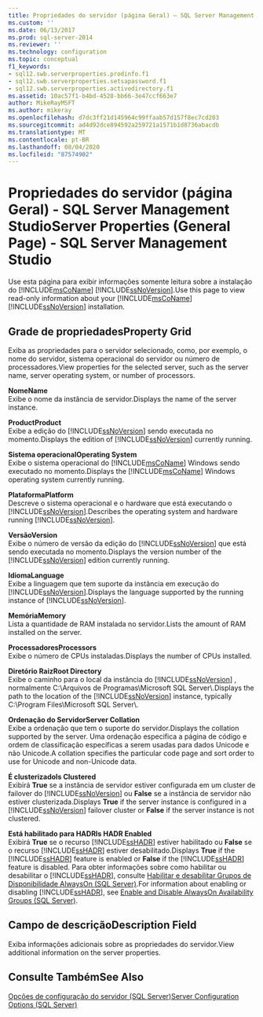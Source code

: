 ```yaml
---
title: Propriedades do servidor (página Geral) – SQL Server Management Studio | Microsoft Docs
ms.custom: ''
ms.date: 06/13/2017
ms.prod: sql-server-2014
ms.reviewer: ''
ms.technology: configuration
ms.topic: conceptual
f1_keywords:
- sql12.swb.serverproperties.prodinfo.f1
- sql12.swb.serverproperties.setsapassword.f1
- sql12.swb.serverproperties.activedirectory.f1
ms.assetid: 10ac57f1-b4bd-4528-bb66-3e47ccf663e7
author: MikeRayMSFT
ms.author: mikeray
ms.openlocfilehash: d7dc3ff21d145964c99ffaab57d157f8ec7cd203
ms.sourcegitcommit: ad4d92dce894592a259721a1571b1d8736abacdb
ms.translationtype: MT
ms.contentlocale: pt-BR
ms.lasthandoff: 08/04/2020
ms.locfileid: "87574902"
---
```

# <a name="server-properties-general-page---sql-server-management-studio"></a><span data-ttu-id="6a3a8-102">Propriedades do servidor (página Geral) - SQL Server Management Studio</span><span class="sxs-lookup"><span data-stu-id="6a3a8-102">Server Properties (General Page) - SQL Server Management Studio</span></span>
  <span data-ttu-id="6a3a8-103">Use esta página para exibir informações somente leitura sobre a instalação do [!INCLUDE[msCoName](../../includes/msconame-md.md)] [!INCLUDE[ssNoVersion](../../includes/ssnoversion-md.md)].</span><span class="sxs-lookup"><span data-stu-id="6a3a8-103">Use this page to view read-only information about your [!INCLUDE[msCoName](../../includes/msconame-md.md)] [!INCLUDE[ssNoVersion](../../includes/ssnoversion-md.md)] installation.</span></span>  
  
## <a name="property-grid"></a><span data-ttu-id="6a3a8-104">Grade de propriedades</span><span class="sxs-lookup"><span data-stu-id="6a3a8-104">Property Grid</span></span>  
 <span data-ttu-id="6a3a8-105">Exiba as propriedades para o servidor selecionado, como, por exemplo, o nome do servidor, sistema operacional do servidor ou número de processadores.</span><span class="sxs-lookup"><span data-stu-id="6a3a8-105">View properties for the selected server, such as the server name, server operating system, or number of processors.</span></span>  
  
 <span data-ttu-id="6a3a8-106">**Nome**</span><span class="sxs-lookup"><span data-stu-id="6a3a8-106">**Name**</span></span>  
 <span data-ttu-id="6a3a8-107">Exibe o nome da instância de servidor.</span><span class="sxs-lookup"><span data-stu-id="6a3a8-107">Displays the name of the server instance.</span></span>  
  
 <span data-ttu-id="6a3a8-108">**Product**</span><span class="sxs-lookup"><span data-stu-id="6a3a8-108">**Product**</span></span>  
 <span data-ttu-id="6a3a8-109">Exibe a edição do [!INCLUDE[ssNoVersion](../../includes/ssnoversion-md.md)] sendo executada no momento.</span><span class="sxs-lookup"><span data-stu-id="6a3a8-109">Displays the edition of [!INCLUDE[ssNoVersion](../../includes/ssnoversion-md.md)] currently running.</span></span>  
  
 <span data-ttu-id="6a3a8-110">**Sistema operacional**</span><span class="sxs-lookup"><span data-stu-id="6a3a8-110">**Operating System**</span></span>  
 <span data-ttu-id="6a3a8-111">Exibe o sistema operacional do [!INCLUDE[msCoName](../../includes/msconame-md.md)] Windows sendo executado no momento.</span><span class="sxs-lookup"><span data-stu-id="6a3a8-111">Displays the [!INCLUDE[msCoName](../../includes/msconame-md.md)] Windows operating system currently running.</span></span>  
  
 <span data-ttu-id="6a3a8-112">**Plataforma**</span><span class="sxs-lookup"><span data-stu-id="6a3a8-112">**Platform**</span></span>  
 <span data-ttu-id="6a3a8-113">Descreve o sistema operacional e o hardware que está executando o [!INCLUDE[ssNoVersion](../../includes/ssnoversion-md.md)].</span><span class="sxs-lookup"><span data-stu-id="6a3a8-113">Describes the operating system and hardware running [!INCLUDE[ssNoVersion](../../includes/ssnoversion-md.md)].</span></span>  
  
 <span data-ttu-id="6a3a8-114">**Versão**</span><span class="sxs-lookup"><span data-stu-id="6a3a8-114">**Version**</span></span>  
 <span data-ttu-id="6a3a8-115">Exibe o número de versão da edição do [!INCLUDE[ssNoVersion](../../includes/ssnoversion-md.md)] que está sendo executada no momento.</span><span class="sxs-lookup"><span data-stu-id="6a3a8-115">Displays the version number of the [!INCLUDE[ssNoVersion](../../includes/ssnoversion-md.md)] edition currently running.</span></span>  
  
 <span data-ttu-id="6a3a8-116">**Idioma**</span><span class="sxs-lookup"><span data-stu-id="6a3a8-116">**Language**</span></span>  
 <span data-ttu-id="6a3a8-117">Exibe a linguagem que tem suporte da instância em execução do [!INCLUDE[ssNoVersion](../../includes/ssnoversion-md.md)].</span><span class="sxs-lookup"><span data-stu-id="6a3a8-117">Displays the language supported by the running instance of [!INCLUDE[ssNoVersion](../../includes/ssnoversion-md.md)].</span></span>  
  
 <span data-ttu-id="6a3a8-118">**Memória**</span><span class="sxs-lookup"><span data-stu-id="6a3a8-118">**Memory**</span></span>  
 <span data-ttu-id="6a3a8-119">Lista a quantidade de RAM instalada no servidor.</span><span class="sxs-lookup"><span data-stu-id="6a3a8-119">Lists the amount of RAM installed on the server.</span></span>  
  
 <span data-ttu-id="6a3a8-120">**Processadores**</span><span class="sxs-lookup"><span data-stu-id="6a3a8-120">**Processors**</span></span>  
 <span data-ttu-id="6a3a8-121">Exibe o número de CPUs instaladas.</span><span class="sxs-lookup"><span data-stu-id="6a3a8-121">Displays the number of CPUs installed.</span></span>  
  
 <span data-ttu-id="6a3a8-122">**Diretório Raiz**</span><span class="sxs-lookup"><span data-stu-id="6a3a8-122">**Root Directory**</span></span>  
 <span data-ttu-id="6a3a8-123">Exibe o caminho para o local da instância do [!INCLUDE[ssNoVersion](../../includes/ssnoversion-md.md)] , normalmente C:\Arquivos de Programas\Microsoft SQL Server\\.</span><span class="sxs-lookup"><span data-stu-id="6a3a8-123">Displays the path to the location of the [!INCLUDE[ssNoVersion](../../includes/ssnoversion-md.md)] instance, typically C:\Program Files\Microsoft SQL Server\\.</span></span>  
  
 <span data-ttu-id="6a3a8-124">**Ordenação do Servidor**</span><span class="sxs-lookup"><span data-stu-id="6a3a8-124">**Server Collation**</span></span>  
 <span data-ttu-id="6a3a8-125">Exibe a ordenação que tem o suporte do servidor.</span><span class="sxs-lookup"><span data-stu-id="6a3a8-125">Displays the collation supported by the server.</span></span> <span data-ttu-id="6a3a8-126">Uma ordenação especifica a página de código e ordem de classificação específicas a serem usadas para dados Unicode e não Unicode.</span><span class="sxs-lookup"><span data-stu-id="6a3a8-126">A collation specifies the particular code page and sort order to use for Unicode and non-Unicode data.</span></span>  
  
 <span data-ttu-id="6a3a8-127">**É clusterizado**</span><span class="sxs-lookup"><span data-stu-id="6a3a8-127">**Is Clustered**</span></span>  
 <span data-ttu-id="6a3a8-128">Exibirá **True** se a instância de servidor estiver configurada em um cluster de failover do [!INCLUDE[ssNoVersion](../../includes/ssnoversion-md.md)] ou **False** se a instância de servidor não estiver clusterizada.</span><span class="sxs-lookup"><span data-stu-id="6a3a8-128">Displays **True** if the server instance is configured in a [!INCLUDE[ssNoVersion](../../includes/ssnoversion-md.md)] failover cluster or **False** if the server instance is not clustered.</span></span>  
  
 <span data-ttu-id="6a3a8-129">**Está habilitado para HADR**</span><span class="sxs-lookup"><span data-stu-id="6a3a8-129">**Is HADR Enabled**</span></span>  
 <span data-ttu-id="6a3a8-130">Exibirá **True** se o recurso [!INCLUDE[ssHADR](../../includes/sshadr-md.md)] estiver habilitado ou **False** se o recurso [!INCLUDE[ssHADR](../../includes/sshadr-md.md)] estiver desabilitado.</span><span class="sxs-lookup"><span data-stu-id="6a3a8-130">Displays **True** if the [!INCLUDE[ssHADR](../../includes/sshadr-md.md)] feature is enabled or **False** if the [!INCLUDE[ssHADR](../../includes/sshadr-md.md)] feature is disabled.</span></span> <span data-ttu-id="6a3a8-131">Para obter informações sobre como habilitar ou desabilitar o [!INCLUDE[ssHADR](../../includes/sshadr-md.md)], consulte [Habilitar e desabilitar Grupos de Disponibilidade AlwaysOn &#40;SQL Server&#41;](../availability-groups/windows/enable-and-disable-always-on-availability-groups-sql-server.md).</span><span class="sxs-lookup"><span data-stu-id="6a3a8-131">For information about enabling or disabling [!INCLUDE[ssHADR](../../includes/sshadr-md.md)], see [Enable and Disable AlwaysOn Availability Groups &#40;SQL Server&#41;](../availability-groups/windows/enable-and-disable-always-on-availability-groups-sql-server.md).</span></span>  
  
## <a name="description-field"></a><span data-ttu-id="6a3a8-132">Campo de descrição</span><span class="sxs-lookup"><span data-stu-id="6a3a8-132">Description Field</span></span>  
 <span data-ttu-id="6a3a8-133">Exiba informações adicionais sobre as propriedades do servidor.</span><span class="sxs-lookup"><span data-stu-id="6a3a8-133">View additional information on the server properties.</span></span>  
  
## <a name="see-also"></a><span data-ttu-id="6a3a8-134">Consulte Também</span><span class="sxs-lookup"><span data-stu-id="6a3a8-134">See Also</span></span>  
 [<span data-ttu-id="6a3a8-135">Opções de configuração do servidor &#40;SQL Server&#41;</span><span class="sxs-lookup"><span data-stu-id="6a3a8-135">Server Configuration Options &#40;SQL Server&#41;</span></span>](server-configuration-options-sql-server.md)  
  
  
